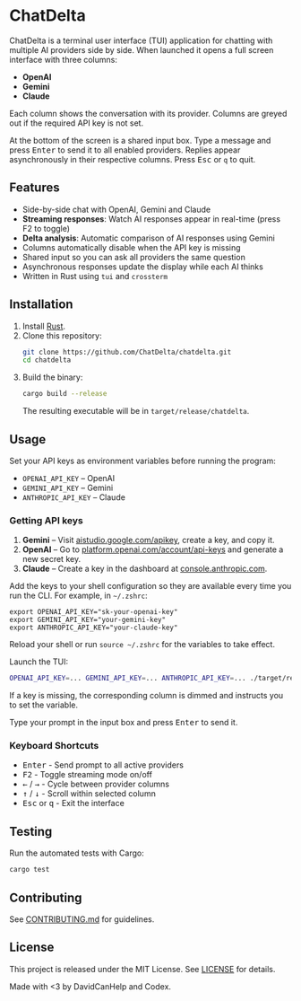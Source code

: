 # ChatDelta

ChatDelta is a terminal user interface (TUI) application for chatting with multiple AI providers side by side. When launched it opens a full screen interface with three columns:

- **OpenAI**
- **Gemini**
- **Claude**

Each column shows the conversation with its provider. Columns are greyed out if the required API key is not set.

At the bottom of the screen is a shared input box. Type a message and press <kbd>Enter</kbd> to send it to all enabled providers. Replies appear asynchronously in their respective columns. Press <kbd>Esc</kbd> or `q` to quit.

## Features

- Side-by-side chat with OpenAI, Gemini and Claude
- **Streaming responses**: Watch AI responses appear in real-time (press F2 to toggle)
- **Delta analysis**: Automatic comparison of AI responses using Gemini
- Columns automatically disable when the API key is missing
- Shared input so you can ask all providers the same question
- Asynchronous responses update the display while each AI thinks
- Written in Rust using `tui` and `crossterm`

## Installation

1. Install [Rust](https://www.rust-lang.org/tools/install).
2. Clone this repository:
   ```bash
   git clone https://github.com/ChatDelta/chatdelta.git
   cd chatdelta
   ```
3. Build the binary:
   ```bash
   cargo build --release
   ```
   The resulting executable will be in `target/release/chatdelta`.

## Usage

Set your API keys as environment variables before running the program:

- `OPENAI_API_KEY` – OpenAI
- `GEMINI_API_KEY` – Gemini
- `ANTHROPIC_API_KEY` – Claude

### Getting API keys

1. **Gemini** – Visit [aistudio.google.com/apikey](https://aistudio.google.com/apikey),
   create a key, and copy it.
2. **OpenAI** – Go to [platform.openai.com/account/api-keys](https://platform.openai.com/account/api-keys)
   and generate a new secret key.
3. **Claude** – Create a key in the dashboard at
   [console.anthropic.com](https://console.anthropic.com).

Add the keys to your shell configuration so they are available every time you run
the CLI. For example, in `~/.zshrc`:

```shell
export OPENAI_API_KEY="sk-your-openai-key"
export GEMINI_API_KEY="your-gemini-key"
export ANTHROPIC_API_KEY="your-claude-key"
```

Reload your shell or run `source ~/.zshrc` for the variables to take effect.

Launch the TUI:

```bash
OPENAI_API_KEY=... GEMINI_API_KEY=... ANTHROPIC_API_KEY=... ./target/release/chatdelta
```

If a key is missing, the corresponding column is dimmed and instructs you to set the variable.

Type your prompt in the input box and press <kbd>Enter</kbd> to send it.

### Keyboard Shortcuts

- <kbd>Enter</kbd> - Send prompt to all active providers
- <kbd>F2</kbd> - Toggle streaming mode on/off
- <kbd>←</kbd> / <kbd>→</kbd> - Cycle between provider columns
- <kbd>↑</kbd> / <kbd>↓</kbd> - Scroll within selected column
- <kbd>Esc</kbd> or <kbd>q</kbd> - Exit the interface

## Testing

Run the automated tests with Cargo:

```bash
cargo test
```

## Contributing

See [CONTRIBUTING.md](CONTRIBUTING.md) for guidelines.

## License

This project is released under the MIT License. See [LICENSE](LICENSE) for details.

Made with <3 by DavidCanHelp and Codex.
